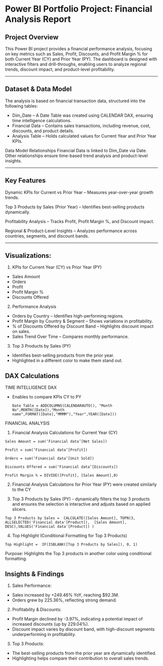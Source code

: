 # Power BI Portfolio Project: Financial Analysis Report

## Project Overview
This Power BI project provides a financial performance analysis, focusing on key metrics such as Sales, Profit, Discounts, and Profit Margin % for both Current Year (CY) and Prior Year (PY).
The dashboard is designed with interactive filters and drill-throughs, enabling users to analyze regional trends, discount impact, and product-level profitability.
________________________________________
## Dataset & Data Model
The analysis is based on financial transaction data, structured into the following tables:
- Dim_Date – A Date Table was created using CALENDAR DAX, ensuring time intelligence calculations.
- Financial Data – Contains sales transactions, including revenue, cost, discounts, and product details.
- Analysis Table – Holds calculated values for Current Year and Prior Year KPIs.

Data Model Relationships
Financial Data is linked to Dim_Date via Date.
Other relationships ensure time-based trend analysis and product-level insights.
________________________________________
## Key Features
Dynamic KPIs for Current vs Prior Year – Measures year-over-year growth trends.

Top 3 Products by Sales (Prior Year) – Identifies best-selling products dynamically.

Profitability Analysis – Tracks Profit, Profit Margin %, and Discount impact.

Regional & Product-Level Insights – Analyzes performance across countries, segments, and discount bands.
________________________________________
## Visualizations: 
1. KPIs for Current Year (CY) vs Prior Year (PY)
- Sales Amount
- Orders
- Profit
- Profit Margin %
- Discounts Offered

2. Performance Analysis
- Orders by Country – Identifies high-performing regions.
- Profit Margin by Country & Segment – Shows variations in profitability.
- % of Discounts Offered by Discount Band – Highlights discount impact on sales.
- Sales Trend Over Time – Compares monthly performance.

3. Top 3 Products by Sales (PY)
- Identifies best-selling products from the prior year.
- Highlighted in a different color to make them stand out.

## DAX Calculations 
TIME INTELLIGENCE DAX
- Enables to compare KPIs CY to PY

   ```Date Table = ADDCOLUMNS(CALENDARAUTO(), "Month No",MONTH([Date]),"Month name",FORMAT([Date],"MMMM"),"Year",YEAR([Date]))```

FINANCIAL ANALYSIS
1.	Financial Analysis Calculations for Current Year (CY)

```Sales Amount = sum(‘Financial data’[Net Sales])```

```Profit = sum(‘Financial data’[Profit])```

```Orders = sum(‘Financial data’[Unit Sold])```

```Discounts Offered = sum(‘Financial data’[Discounts])```

```Profit Margin % = DIVIDE([Profit], [Sales Amount],0)```

2. Financial Analysis Calculations for Prior Year (PY) were created similarly to the CY
  
3.	Top 3 Products by Sales (PY) - dynamically filters the top 3 products and ensures the selection is interactive and adjusts based on applied slicers.
   
```Top 3 Products by Sales =  CALCULATE([Sales Amount], TOPN(3, ALLSELECTED('Financial data'[Product]),  [Sales Amount], DESC),VALUES('Financial data'[Product]) )``` 

4.	Top Highlight (Conditional Formatting for Top 3 Products)

```Top Highlight =  IF(ISBLANK([Top 3 Products by Sales]), 0, 1)``` 

Purpose: Highlights the Top 3 products in another color using conditional formatting.

## Insights & Findings
1. Sales Performance:
- Sales increased by +249.46% YoY, reaching $92.3M.
- Orders grew by 225.36%, reflecting strong demand.
  
2. Profitability & Discounts:
- Profit Margin declined by -3.97%, indicating a potential impact of increased discounts (up by 229.04%).
- Discount impact varies by discount band, with high-discount segments underperforming in profitability.
  
3. Top 3 Products:
- The best-selling products from the prior year are dynamically identified.
- Highlighting helps compare their contribution to overall sales trends.

